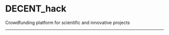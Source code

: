 # DECENT_hack


Сrowdfunding platform for scientific and innovative projects
**************************************************************
